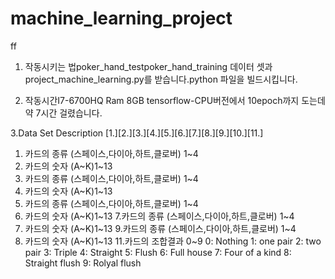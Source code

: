# machine_learning_project
ff
1. 작동시키는 법poker_hand_testpoker_hand_training
데이터 셋과 project_machine_learning.py를 받습니다.python 파일을 빌드시킵니다.

2. 작동시간I7-6700HQ
Ram 8GB
tensorflow-CPU버전에서
10epoch까지 도는데 약 7시간 걸렸습니다.

3.Data Set Description
[1.][2.][3.][4.][5.][6.][7.][8.][9.][10.][11.]
1. 카드의 종류 (스페이스,다이아,하트,클로버) 1~4
2. 카드의 숫자 (A~K)1~13
3. 카드의 종류 (스페이스,다이아,하트,클로버) 1~4
4. 카드의 숫자 (A~K)1~13
5. 카드의 종류 (스페이스,다이아,하트,클로버) 1~4
6. 카드의 숫자 (A~K)1~13
7.카드의 종류 (스페이스,다이아,하트,클로버) 1~4
8. 카드의 숫자 (A~K)1~13
9.카드의 종류 (스페이스,다이아,하트,클로버) 1~4
10. 카드의 숫자 (A~K)1~13
11.카드의 조합결과 0~9
0: Nothing
1: one pair
2: two pair
3: Triple
4: Straight
5: Flush
6: Full house
7: Four of a kind
8: Straight flush
9: Rolyal flush

